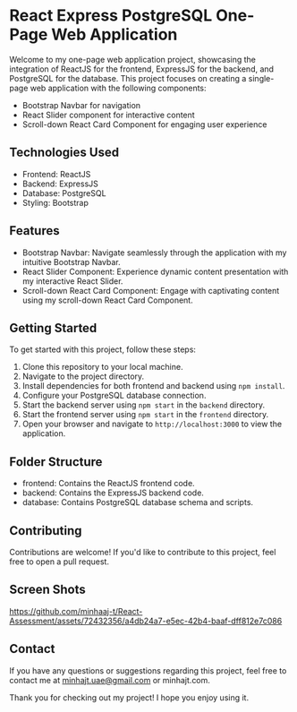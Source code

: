 React Express PostgreSQL One-Page Web Application
=================================================

Welcome to my one-page web application project, showcasing the integration of ReactJS for the frontend, ExpressJS for the backend, and PostgreSQL for the database. This project focuses on creating a single-page web application with the following components:

-   Bootstrap Navbar for navigation
-   React Slider component for interactive content
-   Scroll-down React Card Component for engaging user experience

Technologies Used
-----------------

-   Frontend: ReactJS
-   Backend: ExpressJS
-   Database: PostgreSQL
-   Styling: Bootstrap

Features
--------

-   Bootstrap Navbar: Navigate seamlessly through the application with my intuitive Bootstrap Navbar.
-   React Slider Component: Experience dynamic content presentation with my interactive React Slider.
-   Scroll-down React Card Component: Engage with captivating content using my scroll-down React Card Component.

Getting Started
---------------

To get started with this project, follow these steps:

1.  Clone this repository to your local machine.
2.  Navigate to the project directory.
3.  Install dependencies for both frontend and backend using `npm install`.
4.  Configure your PostgreSQL database connection.
5.  Start the backend server using `npm start` in the `backend` directory.
6.  Start the frontend server using `npm start` in the `frontend` directory.
7.  Open your browser and navigate to `http://localhost:3000` to view the application.

Folder Structure
----------------

-   frontend: Contains the ReactJS frontend code.
-   backend: Contains the ExpressJS backend code.
-   database: Contains PostgreSQL database schema and scripts.

Contributing
------------

Contributions are welcome! If you'd like to contribute to this project, feel free to open a pull request.

Screen Shots
------------


https://github.com/minhaaj-t/React-Assessment/assets/72432356/a4db24a7-e5ec-42b4-baaf-dff812e7c086



Contact
-------

If you have any questions or suggestions regarding this project, feel free to contact me at minhajt.uae@gmail.com or minhajt.com.

Thank you for checking out my project! I hope you enjoy using it.
